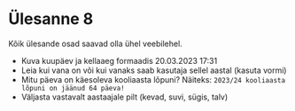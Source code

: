 # Ülesanne 8
Kõik ülesande osad saavad olla ühel veebilehel.

* Kuva kuupäev ja kellaaeg formaadis 20.03.2023 17:31
* Leia kui vana on või kui vanaks saab kasutaja sellel aastal (kasuta vormi)
* Mitu päeva on käesoleva kooliaasta lõpuni? Näiteks: `2023/24 kooliaasta lõpuni on jäänud 64 päeva!`
* Väljasta vastavalt aastaajale pilt (kevad, suvi, sügis, talv)
